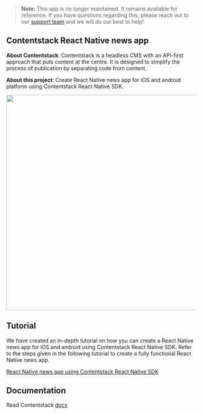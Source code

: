 > **Note:** This app is no longer maintained. It remains available for reference. If you have questions regarding this, please reach out to our [support team](mailto:support@contentstack.com) and we will do our best to help!

## Contentstack React Native news app

**About Contentstack**: Contentstack is a headless CMS with an API-first approach that puts content at the centre. It is designed to simplify the process of publication by separating code from content.

**About this project**: Create React Native news app for iOS and android platform using Contentstack React Native SDK.

<img src='https://app.contentstack.com/v3/assets/blt23180bf2502c7444/blt6f21232125128a77/5d65162619dde42446548e2c/NativeScript_large.png' width='675' height='568'/>

## Tutorial

We have created an in-depth tutorial on how you can create a React Native news app  for iOS and android using  Contentstack React Native SDK. Refer to the steps given in the following tutorial to create a fully functional React Native news app.

[React Native news app using Contentstack React Native SDK](https://www.contentstack.com/docs/example-apps/create-a-news-app-for-ios-and-or-android-using-react-native-and-contentstack)


## Documentation

Read Contentstack [docs](https://www.contentstack.com/docs)
